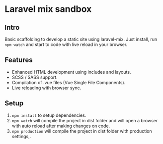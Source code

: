# Laravel mix sandbox
## Intro
Basic scaffolding to develop a static site using laravel-mix. Just install, run ```npm watch``` and start to code with live reload in your browser.

## Features
- Enhanced HTML development using includes and layouts.
- SCSS / SASS support.
- Compilation of .vue files (Vue Single File Components).
- Live reloading with browser sync.

## Setup
1. ``npm install`` to setup dependencies.
2. ```npm watch``` will compile the project in dist folder and will open a browser with auto reload after making changes on code.
3. ```npm production``` will compile the project in dist folder with production settings,.